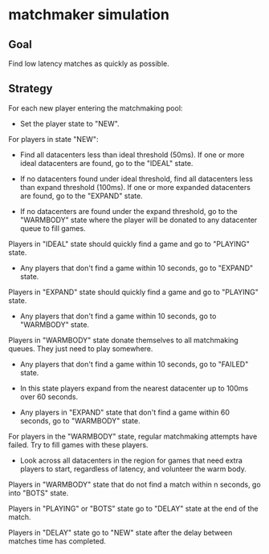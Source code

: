 # matchmaker simulation

## Goal

Find low latency matches as quickly as possible.

## Strategy

For each new player entering the matchmaking pool:

* Set the player state to "NEW".

For players in state "NEW":

* Find all datacenters less than ideal threshold (50ms). If one or more ideal datacenters are found, go to the "IDEAL" state.

* If no datacenters found under ideal threshold, find all datacenters less than expand threshold (100ms). If one or more expanded datacenters are found, go to the "EXPAND" state.

* If no datacenters are found under the expand threshold, go to the "WARMBODY" state where the player will be donated to any datacenter queue to fill games.

Players in "IDEAL" state should quickly find a game and go to "PLAYING" state. 

* Any players that don't find a game within 10 seconds, go to "EXPAND" state.

Players in "EXPAND" state should quickly find a game and go to "PLAYING" state.

* Any players that don't find a game within 10 seconds, go to "WARMBODY" state.

Players in "WARMBODY" state donate themselves to all matchmaking queues. They just need to play somewhere.

* Any players that don't find a game within 10 seconds, go to "FAILED" state.


* In this state players expand from the nearest datacenter up to 100ms over 60 seconds.

* Any players in "EXPAND" state that don't find a game within 60 seconds, go to "WARMBODY" state.

For players in the "WARMBODY" state, regular matchmaking attempts have failed. Try to fill games with these players.

* Look across all datacenters in the region for games that need extra players to start, regardless of latency, and volunteer the warm body.

Players in "WARMBODY" state that do not find a match within n seconds, go into "BOTS" state.

Players in "PLAYING" or "BOTS" state go to "DELAY" state at the end of the match.

Players in "DELAY" state go to "NEW" state after the delay between matches time has completed.
